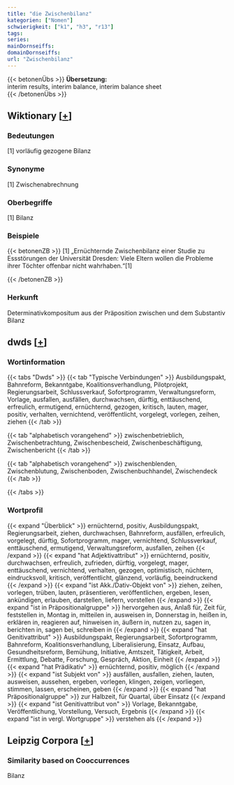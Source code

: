 ```yaml
---
title: "die Zwischenbilanz"
kategorien: ["Nomen"]
schwierigkeit: ["k1", "h3", "r13"]
tags:
series:
mainDornseiffs:
domainDornseiffs:
url: "Zwischenbilanz"
---
```


{{< betonenÜbs >}}
**Übersetzung:**  
interim results, interim balance, interim balance sheet  
{{< /betonenÜbs >}}

## Wiktionary [[+](https://de.wiktionary.org/wiki/Zwischenbilanz)]

### Bedeutungen
[1] vorläufig gezogene Bilanz  

### Synonyme
[1] Zwischenabrechnung  

### Oberbegriffe
[1] Bilanz  

### Beispiele
{{< betonenZB >}}
[1] „Ernüchternde Zwischenbilanz einer Studie zu Essstörungen der Universität Dresden: Viele Eltern wollen die Probleme ihrer Töchter offenbar nicht wahrhaben.“[1]  

{{< /betonenZB >}}
### Herkunft
Determinativkompositum aus der Präposition zwischen und dem Substantiv Bilanz  



## dwds [[+](https://www.dwds.de/wb/Zwischenbilanz)]

### Wortinformation
{{< tabs "Dwds" >}}
{{< tab "Typische Verbindungen" >}}
Ausbildungspakt, Bahnreform, Bekanntgabe, Koalitionsverhandlung, Pilotprojekt, Regierungsarbeit, Schlussverkauf, Sofortprogramm, Verwaltungsreform, Vorlage, ausfallen, ausfällen, durchwachsen, dürftig, enttäuschend, erfreulich, ermutigend, ernüchternd, gezogen, kritisch, lauten, mager, positiv, verhalten, vernichtend, veröffentlicht, vorgelegt, vorlegen, zeihen, ziehen
{{< /tab >}}

{{< tab "alphabetisch vorangehend" >}}
zwischenbetrieblich, Zwischenbetrachtung, Zwischenbescheid, Zwischenbeschäftigung, Zwischenbericht
{{< /tab >}}

{{< tab "alphabetisch vorangehend" >}}
zwischenblenden, Zwischenblutung, Zwischenboden, Zwischenbuchhandel, Zwischendeck
{{< /tab >}}

{{< /tabs >}}

### Wortprofil
{{< expand "Überblick" >}} ernüchternd, positiv, Ausbildungspakt, Regierungsarbeit, ziehen, durchwachsen, Bahnreform, ausfällen, erfreulich, vorgelegt, dürftig, Sofortprogramm, mager, vernichtend, Schlussverkauf, enttäuschend, ermutigend, Verwaltungsreform, ausfallen, zeihen {{< /expand >}}
{{< expand "hat Adjektivattribut" >}} ernüchternd, positiv, durchwachsen, erfreulich, zufrieden, dürftig, vorgelegt, mager, enttäuschend, vernichtend, verhalten, gezogen, optimistisch, nüchtern, eindrucksvoll, kritisch, veröffentlicht, glänzend, vorläufig, beeindruckend {{< /expand >}}
{{< expand "ist Akk./Dativ-Objekt von" >}} ziehen, zeihen, vorlegen, trüben, lauten, präsentieren, veröffentlichen, ergeben, lesen, ankündigen, erlauben, darstellen, liefern, vorstellen {{< /expand >}}
{{< expand "ist in Präpositionalgruppe" >}} hervorgehen aus, Anlaß für, Zeit für, feststellen in, Montag in, mitteilen in, ausweisen in, Donnerstag in, heißen in, erklären in, reagieren auf, hinweisen in, äußern in, nutzen zu, sagen in, berichten in, sagen bei, schreiben in {{< /expand >}}
{{< expand "hat Genitivattribut" >}} Ausbildungspakt, Regierungsarbeit, Sofortprogramm, Bahnreform, Koalitionsverhandlung, Liberalisierung, Einsatz, Aufbau, Gesundheitsreform, Bemühung, Initiative, Amtszeit, Tätigkeit, Arbeit, Ermittlung, Debatte, Forschung, Gespräch, Aktion, Einheit {{< /expand >}}
{{< expand "hat Prädikativ" >}} ernüchternd, positiv, möglich {{< /expand >}}
{{< expand "ist Subjekt von" >}} ausfällen, ausfallen, ziehen, lauten, ausweisen, aussehen, ergeben, vorlegen, klingen, zeigen, vorliegen, stimmen, lassen, erscheinen, geben {{< /expand >}}
{{< expand "hat Präpositionalgruppe" >}} zur Halbzeit, für Quartal, über Einsatz {{< /expand >}}
{{< expand "ist Genitivattribut von" >}} Vorlage, Bekanntgabe, Veröffentlichung, Vorstellung, Versuch, Ergebnis {{< /expand >}}
{{< expand "ist in vergl. Wortgruppe" >}} verstehen als {{< /expand >}}

## Leipzig Corpora [[+](https://corpora.uni-leipzig.de/en/res?word=Zwischenbilanz&corpusId=deu_newscrawl-public_2018)]


### Similarity based on Cooccurrences
Bilanz


